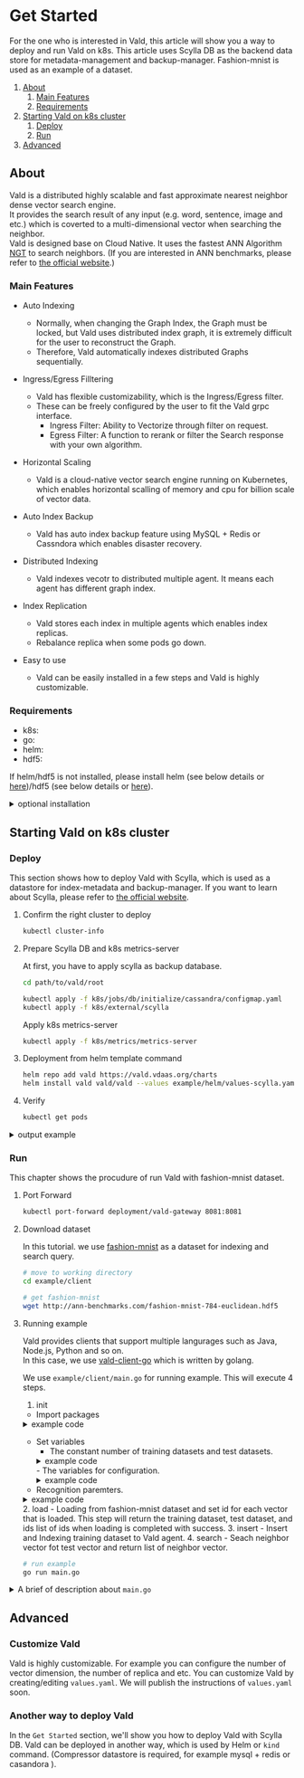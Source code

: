 # Get Started

For the one who is interested in Vald, this article will show you a way to deploy and run Vald on k8s.
This article uses Scylla DB as the backend data store for metadata-management and backup-manager.
Fashion-mnist is used as an example of a dataset.

1. [About](#About)
    1. [Main Features](#Main-Features)
    2. [Requirements](#Requirements)
2. [Starting Vald on k8s cluster](#Starting-Vald-on-k8s-cluster)
    1. [Deploy](#Deploy)
    2. [Run](#Run)
3. [Advanced](#Advanced)

## About

Vald is a distributed highly scalable and fast approximate nearest neighbor dense vector search engine.<br>
It provides the search result of any input (e.g. word, sentence, image and etc.) which is coverted to a multi-dimensional vector when searching the neighbor.<br>
Vald is designed base on Cloud Native.
It uses the fastest ANN Algorithm [NGT](https://github.com/yahoojapan/NGT) to search neighbors.
(If you are interested in ANN benchmarks, please refer to [the official website](http://ann-benchmarks.com/).)

### Main Features

- Auto Indexing
    - Normally, when changing the Graph Index, the Graph must be locked, but Vald uses distributed index graph, it is extremely difficult for the user to reconstruct the Graph.
    - Therefore, Vald automatically indexes distributed Graphs sequentially.

- Ingress/Egress Filltering
    - Vald has flexible customizability, which is the Ingress/Egress filter.
    - These can be freely configured by the user to fit the Vald grpc interface.
        - Ingress Filter: Ability to Vectorize through filter on request.
        - Egress Filter: A function to rerank or filter the Search response with your own algorithm.

- Horizontal Scaling
    - Vald is a cloud-native vector search engine running on Kubernetes, which enables horizontal scalling of memory and cpu for billion scale of vector data.

- Auto Index Backup
    - Vald has auto index backup feature using MySQL + Redis or Cassndora which enables disaster recovery.

- Distributed Indexing
    - Vald indexes vecotr to distributed multiple agent. It means each agent has different graph index.

- Index Replication
    - Vald stores each index in multiple agents which enables index replicas.
    - Rebalance replica when some pods go down.

- Easy to use
    - Vald can be easily installed in a few steps and Vald is highly customizable.

### Requirements

- k8s: 
- go: 
- helm: 
- hdf5: 

If helm/hdf5 is not installed, please install helm (see below details or [here](https://helm.sh/docs/intro/install))/hdf5 (see below details or [here](https://www.hdfgroup.org/)).

<details><summary>optional installation</summary><br>
install helm
<pre>
curl https://raw.githubusercontent.com/helm/helm/master/scripts/get-helm-3 | bash
</pre>
install hdf5
<pre>
yum install -y hdf5-devel
apt-get install libhdf5-serial-dev
brew install hdf5
</pre></details>

## Starting Vald on k8s cluster

### Deploy

This section shows how to deploy Vald with Scylla, which is used as a datastore for index-metadata and backup-manager.
If you want to learn about Scylla, please refer to [the official website](https://www.scylladb.com/).

1. Confirm the right cluster to deploy

    ```bash
    kubectl cluster-info
    ```

2. Prepare Scylla DB and k8s metrics-server

    At first, you have to apply scylla as backup database.

    ```bash
    cd path/to/vald/root 
    
    kubectl apply -f k8s/jobs/db/initialize/cassandra/configmap.yaml
    kubectl apply -f k8s/external/scylla
    ```

    Apply k8s metrics-server

    ```bash
    kubectl apply -f k8s/metrics/metrics-server
    ```

3. Deployment from helm template command

    ```bash
    helm repo add vald https://vald.vdaas.org/charts
    helm install vald vald/vald --values example/helm/values-scylla.yaml
    ```

4. Verify

    ```bash
    kubectl get pods
    ```

<details><summary>output example</summary><br>
If the deployment is successful, you can check the following information.
<pre>
    NAME                                       READY   STATUS    RESTARTS   AGE
    scylla-0                                   1/1     Running   0          13m
    scylla-1                                   1/1     Running   0          12m
    scylla-2                                   1/1     Running   0          10m
    vald-agent-ngt-0                           1/1     Running   0          5m49s
    vald-agent-ngt-1                           1/1     Running   0          5m49s
    vald-agent-ngt-2                           1/1     Running   0          5m49s
    vald-agent-ngt-3                           1/1     Running   0          5m49s
    vald-agent-ngt-4                           1/1     Runnnig   0          5m49s
    vald-discoverer-97c88678b-wj6xn            1/1     Running   0          5m49s
    vald-gateway-5bf95f8d97-2v76g              1/1     Running   0          5m49s
    vald-gateway-5bf95f8d97-5wtb2              1/1     Running   0          78s
    vald-gateway-5bf95f8d97-7d6j7              1/1     Running   0          78s
    vald-gateway-5bf95f8d97-gx45c              1/1     Running   0          5m49s
    vald-gateway-5bf95f8d97-kx2c5              1/1     Running   0          78s
    vald-gateway-5bf95f8d97-np2lc              1/1     Running   0          5m49s
    vald-manager-backup-6c9695b69b-9xngp       1/1     Running   0          5m49s
    vald-manager-backup-6c9695b69b-jvwft       1/1     Running   0          5m49s
    vald-manager-backup-6c9695b69b-mjs2r       1/1     Running   0          5m49s
    vald-manager-compressor-6c95bdbfb5-m5t7t   1/1     Running   0          5m49s
    vald-manager-compressor-6c95bdbfb5-q8hc6   1/1     Running   0          5m49s
    vald-manager-compressor-6c95bdbfb5-zp8hb   1/1     Running   0          5m49s
    vald-manager-index-59676f54bb-nzfwt        1/1     Running   0          5m49s
    vald-meta-559744db-bcrdw                   1/1     Running   0          5m49s
    vald-meta-559744db-hz7gd                   1/1     Running   0          5m49s
</pre></details>

### Run

This chapter shows the procudure of run Vald with fashion-mnist dataset.

1. Port Forward

    ```bash
    kubectl port-forward deployment/vald-gateway 8081:8081
    ```

2. Download dataset

    In this tutorial. we use [fashion-mnist](https://github.com/zalandoresearch/fashion-mnist) as a dataset for indexing and search query.

    ```bash
    # move to working directory
    cd example/client
    
    # get fashion-mnist
    wget http://ann-benchmarks.com/fashion-mnist-784-euclidean.hdf5
    ```

3. Running example

    Vald provides clients that support multiple langurages such as Java, Node.js, Python and so on.<br>
    In this case, we use [vald-client-go](https://github.com/vdaas/vald-client-go) which is written by golang.

    We use `example/client/main.go` for running example.
    This will execute 4 steps.
    1. init
    - Import packages
    <details><summary>example code</summary><br><pre>
    package main

    import (
    	"context"
    	"encoding/json"
        "flag"
        "time"

    	"github.com/kpango/fuid"
        "github.com/kpango/glg"
        "github.com/vdaas/vald-client-go/gateway/vald"
        "github.com/vdaas/vald-client-go/payload"

    	"gonum.org/v1/hdf5"
        "google.golang.org/grpc"
    )
    </pre></details>
    - Set variables
        - The constant number of training datasets and test datasets.
        <details><summary>example code</summary><br><pre>
        const (
            insertCount = 400
            testCount = 20
        )
        </pre></details>
        - The variables for configuration.
        <details><summary>example code</summary><br><pre>
        const (
            datasetPath         string
            grpcServerAddr      string
            indexingWaitSeconds uint
        )
        </pre></details>
    - Recognition paremters.
    <details><summary>example code</summary><br><pre>
    func init() {
	    flag.StringVar(&datasetPath, "path", "fashion-mnist-784-euclidean.hdf5", "set dataset path")
	    flag.StringVar(&grpcServerAddr, "addr", "127.0.0.1:8081", "set gRPC server address")
	    flag.UintVar(&indexingWaitSeconds, "wait", 60, "set indexing wait seconds")
	    flag.Parse()
    }
    </pre></details>
    2. load
    - Loading from fashion-mnist dataset and set id for each vector that is loaded. This step will return the training dataset, test dataset, and ids list of ids when loading is completed with success.
    3. insert
    - Insert and Indexing training dataset to Vald agent.
    4. search
    - Seach neighbor vector fot test vector and return list of neighbor vector.

    ```bash
    # run example
    go run main.go
    ```

<details><summary>A brief of description about <code>main.go</code></summary><br>
- Running `func main()`
<pre>
func main() {
</pre>
- Load fashion-mnist data from file.
<pre>
	ids, train, test, err := load(datasetPath)
	if err != nil {
		glg.Fatal(err)
	}
</pre>
- Create a connection to the given context.
<pre>
	ctx := context.Background()

	conn, err := grpc.DialContext(ctx, grpcServerAddr, grpc.WithInsecure())
	if err != nil {
		glg.Fatal(err)
	}
</pre>
- Create a new Vald client with gRPC connection.
<pre>
	client := vald.NewValdClient(conn)
</pre>
- Insert 400 training data, which consist of the pair of id and vector, to the Vald agents.
<pre>
	for i := range ids[:insertCont] {
		if i%10 == 0 {
			glg.Infof("Inserted: %d", i)
		}
		_, err := client.Insert(ctx, &payload.Object_Vector{
			Id:     ids[i],
			Vector: train[i],
		})
		if err != nil {
			glg.Fatal(err)
		}
	}

	glg.Info("Finish Inserting. \n\n")
</pre>
- Wait until indexing finish.
<pre>
	glg.Info("Wait for indexing to finish")
	time.Sleep(time.Duration(indexingWaitSeconds) * time.Second)
</pre>
- Seach 10 neighbor vectors for each 20 test dataset.
- When getting approximate vectors, Vald client sends search config and vector to the server via gRPC. 
<pre>
	glg.Infof("Start search %d times", testCount)

	for i, vec := range test[:testCount] {
		res, err := client.Search(ctx, &payload.Search_Request{
			Vector: vec,
			Config: &payload.Search_Config{
				Num: 10,
				Radius: -1,
				Epsilon: 0.01,
			},
		})
		if err != nil {
			glg.Fatal(err)
		}

		b, _ := json.MarshalIndent(res.GetResults(), "", " ")
		glg.Infof("%d - Results : %s\n\n", i+1, string(b))
		time.Sleep(1 * time.Second)
	}
}
</pre>
</details>

## Advanced

### Customize Vald

Vald is highly customizable.
For example you can configure the number of vector dimension, the number of replica and etc.
You can customize Vald by creating/editing `values.yaml`.
We will publish the instructions of `values.yaml` soon.

### Another way to deploy Vald

In the `Get Started` section, we'll show you how to deploy Vald with Scylla DB.
Vald can be deployed in another way, which is used by Helm or `kind` command. (Compressor datastore is required, for example mysql + redis or casandora ).

